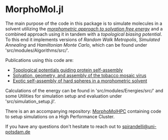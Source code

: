 # MorphoMol.jl

The main purpose of the code in this package is to simulate molecules in a solvent utilizing the [*morphometric approach to solvation free energy*](https://pubmed.ncbi.nlm.nih.gov/36638318/) and a combined approach using it in tandem with a *topological biasing potential*. To this end it implements versions of *Random Walk Metropolis*, *Simulated Annealing* and *Hamiltonian Monte Carlo*, which can be found under 'src/modules/Algorithms/src/'. 

Publications using this code are: 
* [Topological potentials guiding protein self-assembly](https://arxiv.org/abs/2508.15321)
* [Solvation, geometry, and assembly of the tobacco mosaic virus](https://academic.oup.com/pnasnexus/article/4/3/pgaf065/8042116)
* [Exotic self-assembly of hard spheres in a morphometric solvent](https://www.pnas.org/doi/10.1073/pnas.2314959121)

Calculations of the energy can be found in 'src/modules/Energies/src/' and some Utilities for simulation setup and evaluation under 'src/simulation_setup.jl'. 

There is an an accompanying repository: [MorphoMolHPC](https://github.com/IvanSpirandelli/MorphoMolHPC) containing code to setup simulations on a High Performance Cluster.

If you have any questions don't hesitate to reach out to spirandelli@uni-potsdam.de
